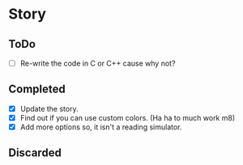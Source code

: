 # Story

## ToDo

- [ ] Re-write the code in C or C++ cause why not?

## Completed

- [X] Update the story.
- [X] Find out if you can use custom colors. (Ha ha to much work m8)
- [X] Add more options so, it isn't a reading simulator.

## Discarded
